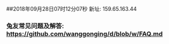 ##2018年09月28日07时12分07秒 新址: 159.65.163.44
### 兔友常见问题及解答: https://github.com/wanggonging/d/blob/w/FAQ.md
